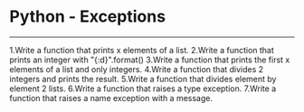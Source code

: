 # Python - Exceptions

---------------

1.Write a function that prints x elements of a list.
2.Write a function that prints an integer with "{:d}".format()
3.Write a function that prints the first x elements of a list and only integers.
4.Write a function that divides 2 integers and prints the result.
5.Write a function that divides element by element 2 lists.
6.Write a function that raises a type exception.
7.Write a function that raises a name exception with a message.
